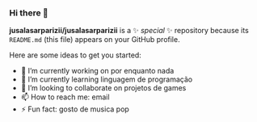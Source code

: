 ### Hi there 👋


**jusalasarparizii/jusalasarparizii** is a ✨ _special_ ✨ repository because its `README.md` (this file) appears on your GitHub profile.

Here are some ideas to get you started:

- 🔭 I’m currently working on por enquanto nada
- 🌱 I’m currently learning linguagem de programação
- 👯 I’m looking to collaborate on projetos de games
- 📫 How to reach me: email
- ⚡ Fun fact: gosto de musica pop
